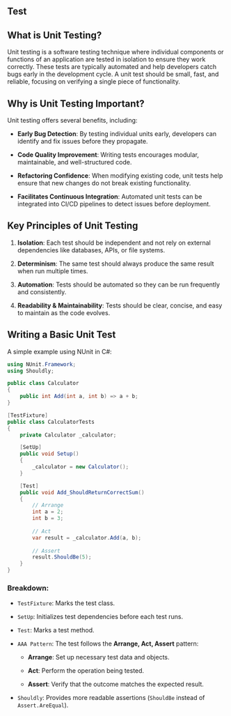 ## Test

## What is Unit Testing?

Unit testing is a software testing technique where individual components or functions of an application are tested in isolation to ensure they work correctly. These tests are typically automated and help developers catch bugs early in the development cycle. A unit test should be small, fast, and reliable, focusing on verifying a single piece of functionality.

## Why is Unit Testing Important?

Unit testing offers several benefits, including:

- **Early Bug Detection**: By testing individual units early, developers can identify and fix issues before they propagate.
    
- **Code Quality Improvement**: Writing tests encourages modular, maintainable, and well-structured code.
    
- **Refactoring Confidence**: When modifying existing code, unit tests help ensure that new changes do not break existing functionality.
    
- **Facilitates Continuous Integration**: Automated unit tests can be integrated into CI/CD pipelines to detect issues before deployment.

## Key Principles of Unit Testing

1. **Isolation**: Each test should be independent and not rely on external dependencies like databases, APIs, or file systems.
    
2. **Determinism**: The same test should always produce the same result when run multiple times.
    
3. **Automation**: Tests should be automated so they can be run frequently and consistently.
    
4. **Readability & Maintainability**: Tests should be clear, concise, and easy to maintain as the code evolves.
## Writing a Basic Unit Test

A simple example using NUnit in C#:
```csharp
using NUnit.Framework;
using Shouldly;

public class Calculator
{
    public int Add(int a, int b) => a + b;
}

[TestFixture]
public class CalculatorTests
{
    private Calculator _calculator;

    [SetUp]
    public void Setup()
    {
        _calculator = new Calculator();
    }

    [Test]
    public void Add_ShouldReturnCorrectSum()
    {
        // Arrange
        int a = 2;
        int b = 3;
        
        // Act
        var result = _calculator.Add(a, b);
        
        // Assert
        result.ShouldBe(5);
    }
}
```

### Breakdown:

- `TestFixture`: Marks the test class.
    
- `SetUp`: Initializes test dependencies before each test runs.
    
- `Test`: Marks a test method.
    
- `AAA Pattern`: The test follows the **Arrange, Act, Assert** pattern:
    
    - **Arrange**: Set up necessary test data and objects.
        
    - **Act**: Perform the operation being tested.
        
    - **Assert**: Verify that the outcome matches the expected result.
        
- `Shouldly`: Provides more readable assertions (`ShouldBe` instead of `Assert.AreEqual`).
